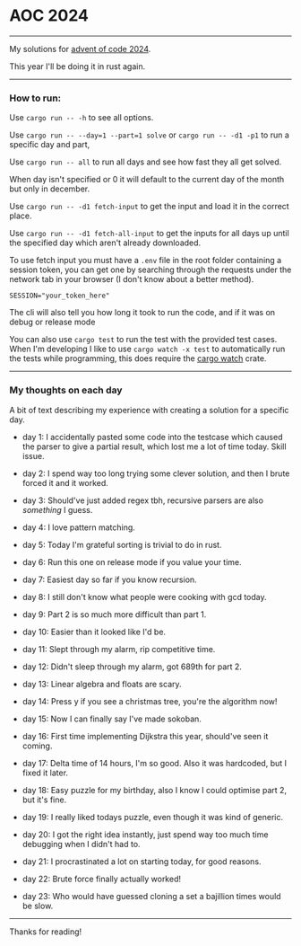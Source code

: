 # AOC 2024

---

My solutions for [advent of code 2024](https://adventofcode.com/2024).

This year I'll be doing it in rust again.

---

### How to run:

Use ``cargo run -- -h`` to see all options.

Use ``cargo run -- --day=1 --part=1 solve`` or ``cargo run -- -d1 -p1`` to run a specific day and part,

Use ``cargo run -- all`` to run all days and see how fast they all get solved.

When day isn't specified or 0 it will default to the current day of the month but only in december.

Use ``cargo run -- -d1 fetch-input`` to get the input and load it in the correct place.

Use ``cargo run -- -d1 fetch-all-input`` to get the inputs for all days up until the specified day which aren't already downloaded.

To use fetch input you must have a `.env` file in the root folder containing a session token, you can get one by searching through the requests under the network tab in your browser (I don't know about a better method).

```env
SESSION="your_token_here"
```

The cli will also tell you how long it took to run the code, and if it was on debug or release mode

You can also use ``cargo test`` to run the test with the provided test cases.
When I'm developing I like to use ``cargo watch -x test`` to automatically run the tests while programming,
this does require the [cargo watch](https://crates.io/crates/cargo-watch) crate.

---

### My thoughts on each day

A bit of text describing my experience with creating a solution for a specific day.

* day 1: I accidentally pasted some code into the testcase which caused the parser to give a partial result, which lost me a lot of time today. Skill issue.

* day 2: I spend way too long trying some clever solution, and then I brute forced it and it worked.

* day 3: Should've just added regex tbh, recursive parsers are also *something* I guess.

* day 4: I love pattern matching.

* day 5: Today I'm grateful sorting is trivial to do in rust.

* day 6: Run this one on release mode if you value your time.

* day 7: Easiest day so far if you know recursion.

* day 8: I still don't know what people were cooking with gcd today.

* day 9: Part 2 is so much more difficult than part 1.

* day 10: Easier than it looked like I'd be.

* day 11: Slept through my alarm, rip competitive time.

* day 12: Didn't sleep through my alarm, got 689th for part 2.

* day 13: Linear algebra and floats are scary.

* day 14: Press y if you see a christmas tree, you're the algorithm now!

* day 15: Now I can finally say I've made sokoban.

* day 16: First time implementing Dijkstra this year, should've seen it coming.

* day 17: Delta time of 14 hours, I'm so good. Also it was hardcoded, but I fixed it later.

* day 18: Easy puzzle for my birthday, also I know I could optimise part 2, but it's fine.

* day 19: I really liked todays puzzle, even though it was kind of generic.

* day 20: I got the right idea instantly, just spend way too much time debugging when I didn't had to.

* day 21: I procrastinated a lot on starting today, for good reasons.

* day 22: Brute force finally actually worked!

* day 23: Who would have guessed cloning a set a bajillion times would be slow.

---

Thanks for reading!